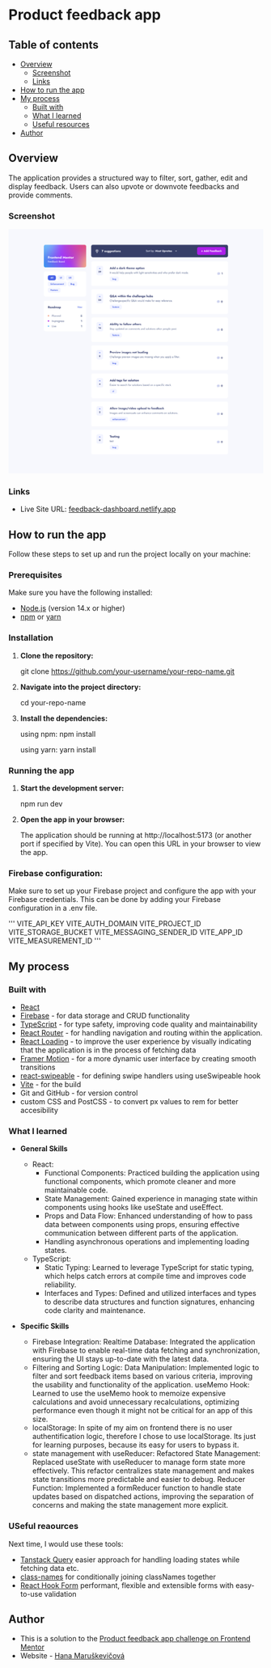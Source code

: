 # Product feedback app

## Table of contents

- [Overview](#overview)
  - [Screenshot](#screenshot)
  - [Links](#links)
- [How to run the app](#how-to-run-the-app)
- [My process](#my-process)
  - [Built with](#built-with)
  - [What I learned](#what-i-learned)
  - [Useful resources](#useful-resources)
- [Author](#author)


## Overview

The application provides a structured way to filter, sort, gather, edit and display feedback. Users can also upvote or downvote feedbacks and provide comments.

### Screenshot

![](./screenshot.png)

### Links

- Live Site URL: [feedback-dashboard.netlify.app](https://www.fm-feedback.netlify.app/)

## How to run the app

Follow these steps to set up and run the project locally on your machine:

### Prerequisites

Make sure you have the following installed:

- [Node.js](https://nodejs.org/) (version 14.x or higher)
- [npm](https://www.npmjs.com/) or [yarn](https://yarnpkg.com/)

### Installation

1. **Clone the repository:**

   git clone https://github.com/your-username/your-repo-name.git

2. **Navigate into the project directory:**
   
   cd your-repo-name

3. **Install the dependencies:**
   
   using npm:
   npm install

   using yarn:
   yarn install

### Running the app

1. **Start the development server:**

   npm run dev

2. **Open the app in your browser:**

   The application should be running at http://localhost:5173 (or another port if specified by Vite). You can open this URL in your browser to view the app.

### Firebase configuration:

Make sure to set up your Firebase project and configure the app with your Firebase credentials. This can be done by adding your Firebase configuration in a .env file.

'''
VITE_API_KEY
VITE_AUTH_DOMAIN
VITE_PROJECT_ID
VITE_STORAGE_BUCKET
VITE_MESSAGING_SENDER_ID
VITE_APP_ID
VITE_MEASUREMENT_ID
'''

## My process

### Built with

- [React](https://reactjs.org/)
- [Firebase](https://firebase.google.com/) - for data storage and CRUD functionality
- [TypeScript](https://www.typescriptlang.org/) - for type safety, improving code quality and maintainability
- [React Router](https://reactrouter.com/en/main) - for handling navigation and routing within the application.
- [React Loading](https://www.npmjs.com/package/react-loading) - to improve the user experience by visually indicating that the application is in the process of fetching data
- [Framer Motion](https://www.framer.com/motion/) - for a more dynamic user interface by creating smooth transitions
- [react-swipeable](https://www.npmjs.com/package/react-swipeable) - for defining swipe handlers using useSwipeable hook
- [Vite](https://vitejs.dev/) - for the build
- Git and GitHub - for version control
- custom CSS and PostCSS - to convert px values to rem for better accesibility

### What I learned

- **General Skills**

  - React:
    - Functional Components: Practiced building the application using functional components, which promote cleaner and more maintainable code.
    - State Management: Gained experience in managing state within components using hooks like useState and useEffect.
    - Props and Data Flow: Enhanced understanding of how to pass data between components using props, ensuring effective communication between different parts of the application.
    - Handling asynchronous operations and implementing loading states.
  - TypeScript:
    - Static Typing: Learned to leverage TypeScript for static typing, which helps catch errors at compile time and improves code reliability.
    - Interfaces and Types: Defined and utilized interfaces and types to describe data structures and function signatures, enhancing code clarity and maintenance.

- **Specific Skills**

  - Firebase Integration:
    Realtime Database: Integrated the application with Firebase to enable real-time data fetching and synchronization, ensuring the UI stays up-to-date with the latest data.
  - Filtering and Sorting Logic:
    Data Manipulation: Implemented logic to filter and sort feedback items based on various criteria, improving the usability and functionality of the application.
    useMemo Hook: Learned to use the useMemo hook to memoize expensive calculations and avoid unnecessary recalculations, optimizing performance even though it might not be critical for an app of this size.
  - localStorage:
    In spite of my aim on frontend there is no user authentification logic, therefore I chose to use localStorage. Its just for learning purposes, because its easy for users to bypass it.
  - state management with useReducer:
    Refactored State Management: Replaced useState with useReducer to manage form state more effectively. This refactor centralizes state management and makes state transitions more predictable and easier to debug.
    Reducer Function: Implemented a formReducer function to handle state updates based on dispatched actions, improving the separation of concerns and making the state management more explicit.

### USeful reaources

Next time, I would use these tools:

- [Tanstack Query](https://tanstack.com/) easier approach for handling loading states while fetching data etc.
- [class-names](https://github.com/JedWatson/classnames) for conditionally joining classNames together
- [React Hook Form](https://react-hook-form.com/) performant, flexible and extensible forms with easy-to-use validation

## Author

- This is a solution to the [Product feedback app challenge on Frontend Mentor](https://www.frontendmentor.io/challenges/product-feedback-app-wbvUYqjR6)
- Website - [Hana Maruškevičová](hanamarus.cz)
